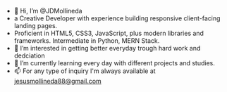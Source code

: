 - 👋 Hi, I’m @JDMollineda
- a Creative Developer with experience building responsive client-facing landing pages.
- Proficient in HTML5, CSS3, JavaScript, plus modern libraries and frameworks. Intermediate in Python, MERN Stack.
- 👀 I’m interested in getting better everyday trough hard work and dedciation
- 🌱 I’m currently learning every day with different projects and studies.
- 📫 For any type of inquiry I'm always available at jesusmollineda88@gmail.com

<!---
JDMollineda/JDMollineda is a ✨ special ✨ repository because its `README.md` (this file) appears on your GitHub profile.
You can click the Preview link to take a look at your changes.
--->
